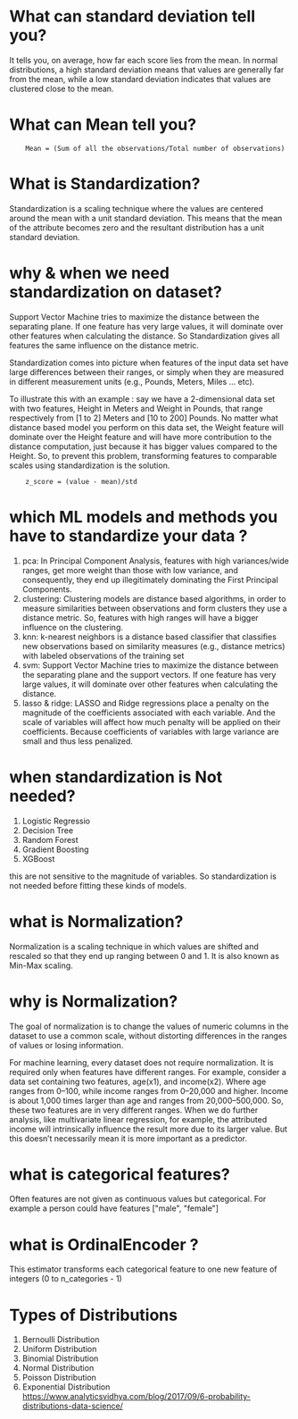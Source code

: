 # What can standard deviation tell you?

It tells you, on average, how far each score lies from the mean. In normal distributions, a high standard deviation means that values are generally far from the mean, while a low standard deviation indicates that values are clustered close to the mean.


# What can Mean tell you?

```
    Mean = (Sum of all the observations/Total number of observations)
```


# What is Standardization?

Standardization is a scaling technique where the values are centered around the mean with a unit standard deviation. This means that the mean of the attribute becomes zero and the resultant distribution has a unit standard deviation.


# why & when we need standardization on dataset?

Support Vector Machine tries to maximize the distance between the separating plane. If one feature has very large values, it will dominate over other features when calculating the distance. So Standardization gives all features the same influence on the distance metric.

Standardization comes into picture when features of the input data set have large differences between their ranges, or simply when they are measured in different measurement units (e.g., Pounds, Meters, Miles … etc).

To illustrate this with an example : say we have a 2-dimensional data set with two features, Height in Meters and Weight in Pounds, that range respectively from [1 to 2] Meters and [10 to 200] Pounds. No matter what distance based model you perform on this data set, the Weight feature will dominate over the Height feature and will have more contribution to the distance computation, just because it has bigger values compared to the Height. So, to prevent this problem, transforming features to comparable scales using standardization is the solution.
```
    z_score = (value - mean)/std
```


# which ML models and methods you have to standardize your data ?

1. pca: In Principal Component Analysis, features with high variances/wide ranges, get more weight than those with low variance, and consequently, they end up illegitimately dominating the First Principal Components.
2. clustering: Clustering models are distance based algorithms, in order to measure similarities between observations and form clusters they use a distance metric. So, features with high ranges will have a bigger influence on the clustering. 
3. knn: k-nearest neighbors is a distance based classifier that classifies new observations based on similarity measures (e.g., distance metrics) with labeled observations of the training set
4. svm: Support Vector Machine tries to maximize the distance between the separating plane and the support vectors. If one feature has very large values, it will dominate over other features when calculating the distance.
5. lasso & ridge: LASSO and Ridge regressions place a penalty on the magnitude of the coefficients associated with each variable. And the scale of variables will affect how much penalty will be applied on their coefficients. Because coefficients of variables with large variance are small and thus less penalized.


# when standardization is Not needed?

1. Logistic Regressio
2. Decision Tree
3. Random Forest
4. Gradient Boosting
5. XGBoost

this are not sensitive to the magnitude of variables. So standardization is not needed before fitting these kinds of models.


# what is Normalization?

Normalization is a scaling technique in which values are shifted and rescaled so that they end up ranging between 0 and 1. It is also known as Min-Max scaling.


# why is Normalization?

The goal of normalization is to change the values of numeric columns in the dataset to use a common scale, without distorting differences in the ranges of values or losing information.

For machine learning, every dataset does not require normalization. It is required only when features have different ranges.
For example, consider a data set containing two features, age(x1), and income(x2). Where age ranges from 0–100, while income ranges from 0–20,000 and higher. Income is about 1,000 times larger than age and ranges from 20,000–500,000. So, these two features are in very different ranges. When we do further analysis, like multivariate linear regression, for example, the attributed income will intrinsically influence the result more due to its larger value. But this doesn’t necessarily mean it is more important as a predictor.


# what is categorical features?

Often features are not given as continuous values but categorical. For example a person could have features ["male", "female"]


# what is OrdinalEncoder ?

This estimator transforms each categorical feature to one new feature of integers (0 to n_categories - 1)


# Types of Distributions

1. Bernoulli Distribution
2. Uniform Distribution
3. Binomial Distribution
4. Normal Distribution
5. Poisson Distribution
6. Exponential Distribution
https://www.analyticsvidhya.com/blog/2017/09/6-probability-distributions-data-science/



